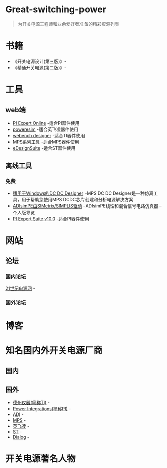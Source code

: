 # Great-switching-power
>为开关电源工程师和业余爱好者准备的精彩资源列表





# 书籍

* 《开关电源设计(第三版)》-
* 《精通开关电源(第二版)》-

# 工具

## web端

* [PI Expert Online](https://ac-dc.powerint.cn/zh-hans/design-support/pi-expert/pi-expert-online/) -适合PI器件使用
* [poweresim](https://www.poweresim.com/index.jsp?sLang=SC) -适合英飞凌器件使用
* [webench designer](http://www.ti.com.cn/zh-cn/design-tools/overview.html) -适合TI器件使用
* [MPS系列工具](https://www.monolithicpower.com/en/design-tools/design-tools.html) -适合MPS器件使用
* [eDesignSuite](https://www.stmicroelectronics.com.cn/content/st_com/zh/support/resources/edesign.html) -适合ST器件使用

## 离线工具

### 免费

* [适用于Windows的DC DC Designer](https://www.monolithicpower.com/en/dc-dc-designer-for-windows.html/) -MPS DC DC Designer是一种仿真工具，用于帮助您使用MPS DCDC芯片创建和分析电源解决方案
* [ADIsimPE由SIMetrix/SIMPLIS驱动](https://www.analog.com/cn/design-center/interactive-design-tools/adisimpe.html) -ADIsimPE线性和混合信号电路仿真器 – 个人版导览
* [PI Expert Suite v10.0](https://ac-dc.powerint.cn/zh-hans/design-support/pi-expert/pi-expert-suite/) -适合PI器件使用







# 网站

## 论坛

### 国内论坛

[21世纪电源网](http://www.21dianyuan.com/) -

### 国外论坛



# 博客





# 知名国内外开关电源厂商

## 国内



## 国外

* [德州仪器(简称TI)](http://www.ti.com.cn/) -
* [Power Integrations(简称PI)](https://ac-dc.powerint.cn/zh-hans/#) -
* [ADI](https://www.analog.com/cn/index.html) -
* [MPS](https://www.monolithicpower.com/) -
* [英飞凌](https://www.infineon.com/cms/cn/) -
* [ST](https://www.stmicroelectronics.com.cn/content/st_com/zh.html) -
* [Dialog](https://www.dialog-semiconductor.com/) -



# 开关电源著名人物











